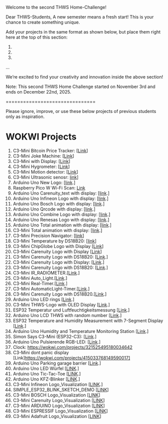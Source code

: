 Welcome to the second THWS Home-Challenge!

Dear THWS-Students,
A new semester means a fresh start! 
This is your chance to create something unique.

Add your projects in the same format as shown below, but place them right here at the top of this section:

1.
2.
3.
...

We’re excited to find your creativity and innovation inside the above section!

Note: This second THWS Home Challenge started on November 3rd and ends on December 22nd, 2025.

===============================

Please ignore, improve, or use these below projects of previous students only as inspiration. 

# WOKWI Projects
1. C3-Mini Bitcoin Price Tracker: [[Link](https://wokwi.com/projects/371565043567756289 'C3-Mini Bitcoin Price Tracker')]
2. C3-Mini Joke Machine: [[Link](https://wokwi.com/projects/342032431249883731 'C3-Mini Joke Machine')]
3. C3-Mini with Display: [[Link](https://wokwi.com/projects/382550402251322369 'arbitray example just to make the home challenge')]
4. C3-Mini Hygrometer: [[Link](https://wokwi.com/projects/379860761904787457 'Hygrometer')]
5. C3-Mini Motion detector: [[Link](https://wokwi.com/projects/379765052183862273)]
6. C3-Mini Ultrasonic senosr: [link](https://wokwi.com/projects/383932440914521089)]
7. Arduino Uno New Logo: [[link](https://wokwi.com/projects/385190303555727361).]
8. Raspberry Pico W Wi-Fi Scan: [Link](https://wokwi.com/projects/360480722185134081)
9. Arduino Uno Carenuity_text with display: [[link](https://wokwi.com/projects/386440052475928577).]
10. Arduino Uno Infineon Logo with display: [[link](https://wokwi.com/projects/386441682895354881).]
11. Arduino Uno Bosch Logo with display: [[link](https://wokwi.com/projects/386441402135962625).]
12. Arduino Uno Qrcode with display: [[link](https://wokwi.com/projects/386442099372992513).]
13. Arduino Uno Combine Logo with display: [[link](https://wokwi.com/projects/386442395150099457).]
14. Arduino Uno Renesas Logo with display: [[link](https://wokwi.com/projects/386441133303064577).]
15. Arduino Uno Total animation with display: [[link](https://wokwi.com/projects/387454853192388609).]
16. C3-Mini Total animation with display: [[link](https://wokwi.com/projects/388252528161775617).]
17. C3-Mini Precision Navigator: [[link](https://wokwi.com/projects/388918952859582465)]
18. C3-Mini Temperature by DS18B20: [[link](https://wokwi.com/projects/389678380628663297)]
19. C3-Mini ChipGlobe Logo with Display [[Link](https://wokwi.com/projects/390732121800758273)]
20. C3-Mini Carenuity Logo with Display [[Link](https://wokwi.com/projects/390728591718082561)]
21. C3-Mini Carenuity Logo with DS18B20: [[Link](https://wokwi.com/projects/389720022687491073).]
22. C3-Mini Carenuity Logo with Display: [[Link](https://wokwi.com/projects/390728591718082561).]
23. C3-Mini Carenuity Logo with DS18B20: [[Link](https://wokwi.com/projects/389720022687491073).]
24. C3-Mini IR_RADIOMETER.[[Link](https://wokwi.com/projects/393820490809468929).]
25. C3-Mini Auto_Light.[[Link](https://wokwi.com/projects/395523025458749441).]
26. C3-Mini Real-Timer.[[Link](https://wokwi.com/projects/395909053609546753).]
27. C3-Mini AutomaticLight-Timer.[[Link](https://wokwi.com/projects/396044016424422401).]
28. C3-Mini Carenuity Logo with DS18B20.[[Link](https://wokwi.com/projects/389720022687491073).]
29. Arduino Uno LED rings [[Link](https://wokwi.com/projects/410100003669823489).]
30. C3-Mini THWS-Logo with OLED Display [[Link](https://wokwi.com/projects/414266527615099905).]
31. ESP32 Temperatur und Luftfeuchtigkeitsmessung [[Link](https://wokwi.com/projects/414344951640901633).]
32. Arduino Uno LCD THWS with random number [[Link](https://wokwi.com/projects/414634191354576897).]
33. ESP32 Temperature and Humidity Measurement with 7-Segment Display [[Link](https://wokwi.com/projects/414346579501274113).]
34. Arduino Uno Humidity and Temperature Monitoring Station [[Link](https://wokwi.com/projects/414548843141306369).]
35. Simon Says C3-Mini (ESP32-C3): [[Link](https://wokwi.com/projects/414878963606090753).]
36. Arduino Uno Pulsierende RGB-LED: [[Link](https://wokwi.com/projects/414906550842349569).]
37. Clock:  https://wokwi.com/projects/321525495180034642
38. C3-Mini dont panic display [Link]https://wokwi.com/projects/415033768149590017]
39. Arduino Uno Parking garage barrier [[Link](https://wokwi.com/projects/415083424361074689).]
40. Arduino Uno LED Würfel [[LINK](https://wokwi.com/projects/415195153863784449).]
41. Arduino Uno Tic-Tac-Toe [[LINK](https://wokwi.com/projects/415254747927803905).]
42. Arduino Uno KFZ-Blinker [[LINK](https://wokwi.com/projects/415724474838705153).] 
43. C3-Mini Infineon Logo_Visualization [[LINK](https://wokwi.com/projects/416716862638303233).]
44. SIMPLE_ESP32_BLINK_SKETCH_DEMO [[LINK](https://wokwi.com/projects/421443360312859649)]
45. C3-Mini BOSCH Logo_Visualization [[LINK](https://wokwi.com/projects/423069242163463169)]
46. C3-Mini Carenuity Logo_Visualization [[LINK](https://wokwi.com/projects/425505816182111233)]
47. C3-Mini ARDUINO Logo_Visualization [[LINK](https://wokwi.com/projects/425508100208502785)]
48. C3-Mini ESPRESSIF Logo_Visualization [[LINK](https://wokwi.com/projects/425510206334440449)]
49. C3-Mini Adafruit Logo_Visualization [[LINK](https://wokwi.com/projects/425511039846543361)]
